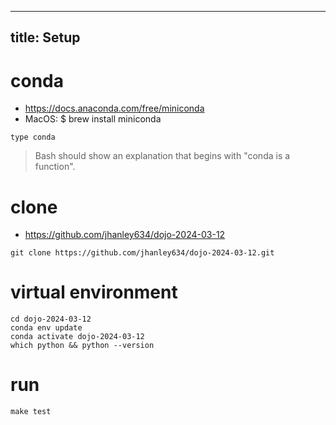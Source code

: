 
---
title: Setup
---

# conda
- <https://docs.anaconda.com/free/miniconda>
- MacOS:  $ brew install miniconda
```
type conda
```
> Bash should show an explanation that begins with "conda is a function".

# clone
- <https://github.com/jhanley634/dojo-2024-03-12>
```
git clone https://github.com/jhanley634/dojo-2024-03-12.git
```

# virtual environment
```
cd dojo-2024-03-12
conda env update
conda activate dojo-2024-03-12
which python && python --version
```

# run
```
make test
```
